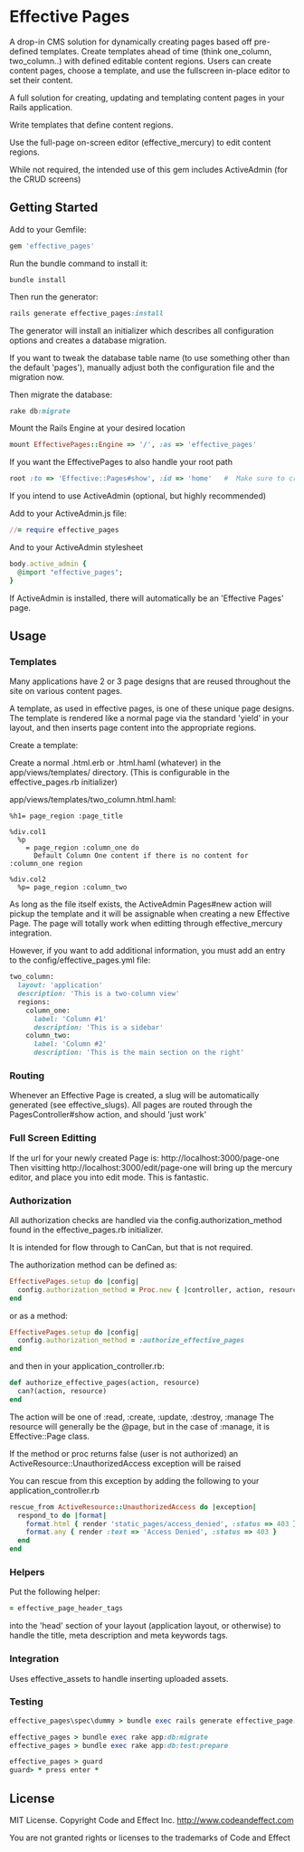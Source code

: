 # Effective Pages

A drop-in CMS solution for dynamically creating pages based off pre-defined templates.  Create templates ahead of time (think one_column, two_column..) with defined editable content regions.  Users can create content pages, choose a template, and use the fullscreen in-place editor to set their content.

A full solution for creating, updating and templating content pages in your Rails application.

Write templates that define content regions.

Use the full-page on-screen editor (effective_mercury) to edit content regions.

While not required, the intended use of this gem includes ActiveAdmin (for the CRUD screens)


## Getting Started

Add to your Gemfile:

```ruby
gem 'effective_pages'
```

Run the bundle command to install it:

```console
bundle install
```

Then run the generator:

```ruby
rails generate effective_pages:install
```

The generator will install an initializer which describes all configuration options and creates a database migration.

If you want to tweak the database table name (to use something other than the default 'pages'), manually adjust both the configuration file and the migration now.

Then migrate the database:

```ruby
rake db:migrate
```

Mount the Rails Engine at your desired location

```ruby
mount EffectivePages::Engine => '/', :as => 'effective_pages'
```

If you want the EffectivePages to also handle your root path

```ruby
root :to => 'Effective::Pages#show', :id => 'home'   #  Make sure to create a page with the 'home' slug
```

If you intend to use ActiveAdmin (optional, but highly recommended)

Add to your ActiveAdmin.js file:

```ruby
//= require effective_pages

```

And to your ActiveAdmin stylesheet

```ruby
body.active_admin {
  @import "effective_pages";
}
```

If ActiveAdmin is installed, there will automatically be an 'Effective Pages' page.

## Usage

### Templates

Many applications have 2 or 3 page designs that are reused throughout the site on various content pages.

A template, as used in effective pages, is one of these unique page designs.
The template is rendered like a normal page via the standard 'yield' in your layout, and then inserts page content into the appropriate regions.

Create a template:

Create a normal .html.erb or .html.haml (whatever) in the app/views/templates/ directory.
(This is configurable in the effective_pages.rb initializer)

app/views/templates/two_column.html.haml:

```haml
%h1= page_region :page_title

%div.col1
  %p
    = page_region :column_one do
      Default Column One content if there is no content for :column_one region

%div.col2
  %p= page_region :column_two
```

As long as the file itself exists, the ActiveAdmin Pages#new action will pickup the template and it will be assignable when creating a new Effective Page.
The page will totally work when editting through effective_mercury integration.

However, if you want to add additional information, you must add an entry to the config/effective_pages.yml file:

```ruby
two_column:
  layout: 'application'
  description: 'This is a two-column view'
  regions:
    column_one:
      label: 'Column #1'
      description: 'This is a sidebar'
    column_two:
      label: 'Column #2'
      description: 'This is the main section on the right'
```

### Routing

Whenever an Effective Page is created, a slug will be automatically generated (see effective_slugs).
All pages are routed through the PagesController#show action, and should 'just work'

### Full Screen Editting

If the url for your newly created Page is:  http://localhost:3000/page-one
Then visitting http://localhost:3000/edit/page-one
will bring up the mercury editor, and place you into edit mode.  This is fantastic.

### Authorization

All authorization checks are handled via the config.authorization_method found in the effective_pages.rb initializer.

It is intended for flow through to CanCan, but that is not required.

The authorization method can be defined as:

```ruby
EffectivePages.setup do |config|
  config.authorization_method = Proc.new { |controller, action, resource| can?(action, resource) }
end
```

or as a method:

```ruby
EffectivePages.setup do |config|
  config.authorization_method = :authorize_effective_pages
end
```

and then in your application_controller.rb:

```ruby
def authorize_effective_pages(action, resource)
  can?(action, resource)
end
```

The action will be one of :read, :create, :update, :destroy, :manage
The resource will generally be the @page, but in the case of :manage, it is Effective::Page class.

If the method or proc returns false (user is not authorized) an ActiveResource::UnauthorizedAccess exception will be raised

You can rescue from this exception by adding the following to your application_controller.rb

```ruby
rescue_from ActiveResource::UnauthorizedAccess do |exception|
  respond_to do |format|
    format.html { render 'static_pages/access_denied', :status => 403 }
    format.any { render :text => 'Access Denied', :status => 403 }
  end
end
```

### Helpers

Put the following helper:

```ruby
= effective_page_header_tags
```

into the 'head' section of your layout (application layout, or otherwise) to handle the title, meta description and meta keywords tags.


### Integration

Uses effective_assets to handle inserting uploaded assets.

### Testing
```ruby
effective_pages\spec\dummy > bundle exec rails generate effective_page:install

effective_pages > bundle exec rake app:db:migrate
effective_pages > bundle exec rake app:db:test:prepare

effective_pages > guard
guard> * press enter *
````


## License

MIT License.  Copyright Code and Effect Inc. http://www.codeandeffect.com

You are not granted rights or licenses to the trademarks of Code and Effect
